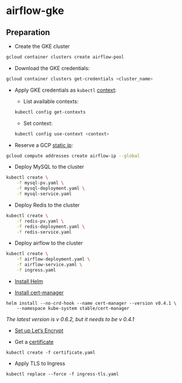 # airflow-gke

## Preparation

- Create the GKE cluster
```sh
gcloud container clusters create airflow-pool
```

- Download the GKE credentials:
```sh
gcloud container clusters get-credentials <cluster_name>
```

- Apply GKE credentials as `kubectl` [context](https://kubernetes.io/docs/concepts/configuration/organize-cluster-access-kubeconfig/#context):
  - List available contexts:
  ```sh
  kubectl config get-contexts
  ```
  - Set context:
  ```sh
  kubectl config use-context <context>
  ```

- Reserve a GCP [static ip](https://cloud.google.com/compute/docs/ip-addresses/reserve-static-external-ip-address):
```sh
gcloud compute addresses create airflow-ip --global
```

- Deploy MySQL to the cluster
```sh
kubectl create \
    -f mysql-pv.yaml \
    -f mysql-deployment.yaml \
    -f mysql-service.yaml
```

- Deploy Redis to the cluster
```sh
kubectl create \
    -f redis-pv.yaml \
    -f redis-deployment.yaml \
    -f redis-service.yaml
```

- Deploy airflow to the cluster
```sh
kubectl create \
    -f airflow-deployment.yaml \
    -f airflow-service.yaml \
    -f ingress.yaml
```

- [Install Helm](https://github.com/ahmetb/gke-letsencrypt/blob/master/10-install-helm.md)

- [Install cert-manager](https://github.com/ahmetb/gke-letsencrypt/blob/master/20-install-cert-manager.md)

```
helm install --no-crd-hook --name cert-manager --version v0.4.1 \
    --namespace kube-system stable/cert-manager
```

_The latest version is v 0.6.2, but it needs to be v 0.4.1_

- [Set up Let‘s Encrypt](https://github.com/ahmetb/gke-letsencrypt/blob/master/30-setup-letsencrypt.md)

- Get a [certificate](https://github.com/ahmetb/gke-letsencrypt/blob/master/50-get-a-certificate.md)
```
kubectl create -f certificate.yaml
```

- Apply TLS to Ingress
```
kubectl replace --force -f ingress-tls.yaml
```
